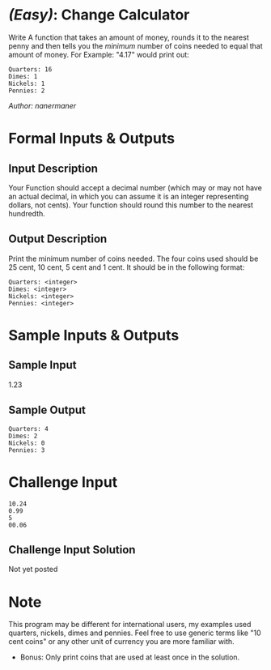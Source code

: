 

# _(Easy)_: Change Calculator

Write A function that takes an amount of money, rounds it to the nearest penny and then tells you the _minimum_ number of coins needed to equal that amount of money. For Example: "4.17" would print out:

    Quarters: 16
    Dimes: 1
    Nickels: 1
    Pennies: 2

_Author: nanermaner_

# Formal Inputs & Outputs

## Input Description

Your Function should accept a decimal number (which may or may not have an actual decimal, in which you can assume it is an integer representing dollars, not cents). Your function should round this number to the nearest hundredth.

## Output Description

Print the minimum number of coins needed. The four coins used should be 25 cent, 10 cent, 5 cent and 1 cent. It should be in the following format:

    Quarters: <integer>
    Dimes: <integer>
    Nickels: <integer>
    Pennies: <integer>

# Sample Inputs & Outputs

## Sample Input

1.23

## Sample Output

    Quarters: 4
    Dimes: 2
    Nickels: 0
    Pennies: 3

# Challenge Input

    10.24
    0.99
    5
    00.06

## Challenge Input Solution

Not yet posted

# Note

This program may be different for international users, my examples used quarters, nickels, dimes and pennies. Feel free to use generic terms like "10 cent coins" or any other unit of currency you are more familiar with.

- Bonus: Only print coins that are used at least once in the solution.

